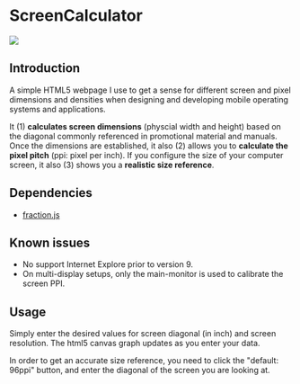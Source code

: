 # ScreenCalculator

![](https://lh4.googleusercontent.com/-zi1h8mBbMKs/T1Gee7RbhrI/AAAAAAAADBg/YcLXuec5tEs/s640/ScreenCalculator-grab1.png)

## Introduction

A simple HTML5 webpage I use to get a sense for different screen and pixel dimensions and densities when designing and developing mobile operating systems and applications.

It (1) **calculates screen dimensions** (physcial width and height) based on the diagonal commonly referenced in promotional material and manuals. Once the dimensions are established, it also (2) allows you to **calculate the pixel pitch** (ppi: pixel per inch). If you configure the size of your computer screen, it also (3) shows you a **realistic size reference**.

## Dependencies

* [fraction.js](https://github.com/ekg/fraction.js)

## Known issues

* No support Internet Explore prior to version 9.
* On multi-display setups, only the main-monitor is used to calibrate the screen PPI.

## Usage

Simply enter the desired values for screen diagonal (in inch) and screen resolution. The html5 canvas graph updates as you enter your data.

In order to get an accurate size reference, you need to click the "default: 96ppi" button, and enter the diagonal of the screen you are looking at.



